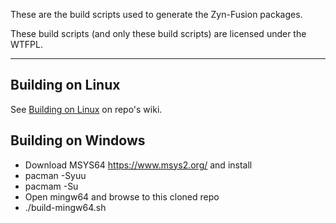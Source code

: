 These are the build scripts used to generate the Zyn-Fusion packages.

These build scripts (and only these build scripts) are licensed under the
WTFPL.

---

## Building on Linux 
See [Building on Linux](../../wiki/Building-on-Linux) on repo's wiki.

## Building on Windows

* Download MSYS64 https://www.msys2.org/ and install
* pacman -Syuu
* pacmam -Su
* Open mingw64 and browse to this cloned repo
* ./build-mingw64.sh
